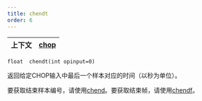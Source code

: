 ```yaml
---
title: chendt
order: 6
---
```

| 上下文 | [chop](../contexts/chop.html) |
| --- | --- |

`float  chendt(int opinput=0)`

返回给定CHOP输入中最后一个样本对应的时间（以秒为单位）。

要获取结束样本编号，请使用[chend](./chend "返回给定CHOP输入中最后一个样本的样本编号。")。要获取结束帧，请使用[chendf](./chendf "返回指定输入最后一个样本对应的帧。")。
